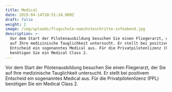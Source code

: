 ```yaml
---
title: Medical
date: 2019-04-14T10:51:24.000Z
draft: false
weight: 2
image: /img/uploads/flugschule-naechsteschritte-infoabend.jpg
description: >-
  Vor dem Start der Pilotenausbildung besuchen Sie einen Fliegerarzt, der Sie
  auf Ihre medizinische Tauglichkeit untersucht. Er stellt bei positivem
  Entscheid ein sogenanntes Medical aus. Für die Privatpilotenlizenz (PPL) 
  benötigen Sie ein Medical Class 2.
---
```

Vor dem Start der Pilotenausbildung besuchen Sie einen Fliegerarzt, der Sie auf Ihre medizinische Tauglichkeit untersucht. Er stellt bei positivem Entscheid ein sogenanntes Medical aus. Für die Privatpilotenlizenz (PPL)  benötigen Sie ein Medical Class 2.
